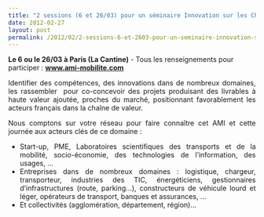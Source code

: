 ```yaml
---
title: "2 sessions (6 et 26/03) pour un séminaire Innovation sur les Chaînes Logistiques et les Mobilités Occasionnelles pour répondre à l'AMI @ademe"
date: 2012-02-27
layout: post
permalink: /2012/02/2-sessions-6-et-2603-pour-un-seminaire-innovation-sur-les-chaines-logistiques-et-les-mobilites-occas.html
---
```


<p><strong>Le 6 ou le 26/03 à Paris (La Cantine)</strong> - Tous les renseignements pour participer : <a href="http://www.ami-mobilite.com" target="_blank"><strong>www.ami-mobilite.com</strong></a></p> <p style="text-align: justify">Identifier des compétences, des innovations dans de nombreux domaines,  les rassembler  pour co-concevoir des projets produisant des livrables à  haute valeur ajoutée, proches du marché, positionnant favorablement les  acteurs français dans la chaîne de valeur.</p> <p style="text-align: justify">Nous comptons sur votre réseau pour faire connaître cet AMI et cette journée aux acteurs clés de ce domaine :</p> <ul style="text-align: justify"> <li>Start-up, PME, Laboratoires scientifiques des transports et de la  mobilité, socio-économie, des technologies de l’information, des usages,  …</li> <li>Entreprises dans de nombreux domaines : logistique, chargeur,  transporteur, industries des TIC, énergéticiens, gestionnaires  d’infrastructures (route, parking…), constructeurs de véhicule lourd et  léger, opérateurs de transport, banques et assurances, …</li> <li>Et collectivités (agglomération, département, région)…</li> </ul>